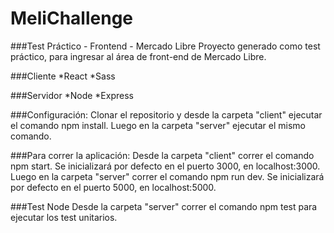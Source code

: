 # MeliChallenge

###Test Práctico - Frontend - Mercado Libre
Proyecto generado como test práctico, para ingresar al área de front-end de Mercado Libre.

###Cliente
*React
*Sass

###Servidor
*Node
*Express

###Configuración:
Clonar el repositorio y desde la carpeta "client" ejecutar el comando npm install. Luego en la carpeta "server" ejecutar el mismo comando.

###Para correr la aplicación:
Desde la carpeta "client" correr el comando npm start. Se inicializará por defecto en el puerto 3000, en localhost:3000. Luego en la carpeta "server" correr el comando npm run dev. Se inicializará por defecto en el puerto 5000, en localhost:5000.


###Test Node
Desde la carpeta "server" correr el comando npm test para ejecutar los test unitarios.
